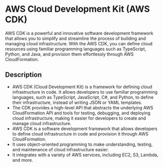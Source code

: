 # AWS Cloud Development Kit (AWS CDK)
AWS CDK is a powerful and innovative software development framework that allows you to simplify and streamline the process of building and managing cloud infrastructure. With the AWS CDK, you can define cloud resources using familiar programming languages such as TypeScript, Python, and Java, and provision them effortlessly through AWS CloudFormation.

## Description
- AWS CDK (Cloud Development Kit) is a framework for defining cloud infrastructure in code. It allows developers to use familiar programming languages, such as TypeScript, JavaScript, C#, and Python, to define their infrastructure,  instead of writing JSON or YAML templates.
- The CDK provides a high-level API that abstracts the underlying AWS CloudFormation API and tools for testing, debugging, and deploying cloud infrastructure, making it easier for developers to create and manage cloud infrastructure. 
- AWS CDK is a software development framework that allows developers to define cloud infrastructure in code and provision it through AWS CloudFormation. 
- It uses object-oriented programming to make understanding, testing, and maintenance of cloud infrastructure easier. 
- It integrates with a variety of AWS services, including EC2, S3, Lambda, and more.
